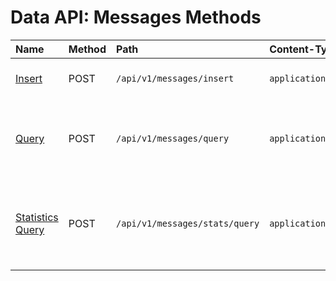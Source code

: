 # Data API: Messages Methods

| **Name** | **Method** | **Path** | **Content-Type** | **Description** |
|:---|:---|:---|:---|:---|
| [Insert](insert.md) | POST | `/api/v1/messages/insert` | `application/json` | Insert an array of messages. |
| [Query](query.md) | POST | `/api/v1/messages/query` | `application/json` | Retrieve message records for the specified filters. |
| [Statistics Query](stats-query.md) | POST | `/api/v1/messages/stats/query` | `application/json` |  Retrieve message counters as series for the specified filters.  |
